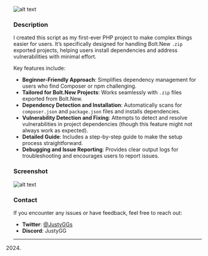![alt text](https://i.postimg.cc/v8z2YxV0/social-preview-index.png)

### Description  
I created this script as my first-ever PHP project to make complex things easier for users. It’s specifically designed for handling Bolt.New `.zip` exported projects, helping users install dependencies and address vulnerabilities with minimal effort.  

Key features include:  
- **Beginner-Friendly Approach**: Simplifies dependency management for users who find Composer or npm challenging.  
- **Tailored for Bolt.New Projects**: Works seamlessly with `.zip` files exported from Bolt.New.  
- **Dependency Detection and Installation**: Automatically scans for `composer.json` and `package.json` files and installs dependencies.  
- **Vulnerability Detection and Fixing**: Attempts to detect and resolve vulnerabilities in project dependencies (though this feature might not always work as expected).  
- **Detailed Guide**: Includes a step-by-step guide to make the setup process straightforward.  
- **Debugging and Issue Reporting**: Provides clear output logs for troubleshooting and encourages users to report issues.  

### Screenshot 
 ![alt text](https://i.postimg.cc/rwvQnSBw/growlotto-com-installer-php.png)

### Contact  
If you encounter any issues or have feedback, feel free to reach out:  
- **Twitter**: [@JustyGGs](https://x.com/JustyGGs)  
- **Discord**: JustyGG  

---  

2024.
